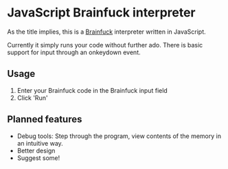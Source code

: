 # JavaScript Brainfuck interpreter #

As the title implies, this is a [Brainfuck](http://esolangs.org/wiki/Brainfuck) interpreter written in JavaScript. 

Currently it simply runs your code without further ado. There is basic support for input through an onkeydown event.

## Usage ##
 1. Enter your Brainfuck code in the Brainfuck input field
 2. Click 'Run'

## Planned features ##
 - Debug tools: Step through the program, view contents of the memory in an intuitive way.
 - Better design
 - Suggest some!